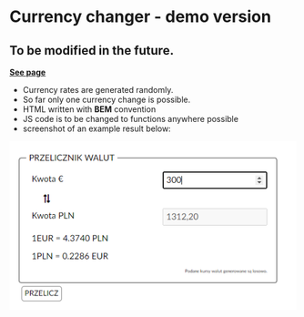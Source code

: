 # Currency changer - demo version

## To be modified in the future.

**[See page](https://damdlani.github.io/currencyChanger/)**

- Currency rates are generated randomly.
- So far only one currency change is possible.
- HTML written with **BEM** convention
- JS code is to be changed to functions anywhere possible
- screenshot of an example result below:

![exampleResultScreenShot](/images/screenshot.png)
